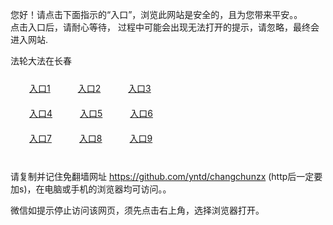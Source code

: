 您好！请点击下面指示的“入口”，浏览此网站是安全的，且为您带来平安。。 <br/>
点击入口后，请耐心等待， 过程中可能会出现无法打开的提示，请忽略，最终会进入网站. </br>

法轮大法在长春<br/>
<div style="padding:10px"><a style="margin:20px" target="_blank" href="https://d370bh3wla5h60.cloudfront.net/2Qpsp?qezkpjze" id="ccLink1" rel="nofollow">入口1</a> <a target="_blank" style="margin:20px" href="https://d1e56rm9ysh7sg.cloudfront.net/2Qpsp?kmqpt" id="ccLink2" rel="nofollow">入口2</a> <a style="margin:20px" target="_blank" href="https://d2k46q5ttuzljv.cloudfront.net/2Qpsp?ssvrxja" id="ccLink3" rel="nofollow">入口3</a></div>

<div style="padding:10px" ><a style="margin:20px" target="_blank" href="https://d370bh3wla5h60.cloudfront.net/2Qpsp?qezkpjze" id="ccLink4" rel="nofollow">入口4</a> <a style="margin:20px" href="https://d1e56rm9ysh7sg.cloudfront.net/2Qpsp?kmqpt" target="_blank" id="ccLink5" rel="nofollow">入口5</a> <a style="margin:20px" href="https://d2k46q5ttuzljv.cloudfront.net/2Qpsp?ssvrxja" target="_blank" id="ccLink6" rel="nofollow">入口6</a></div>

<div style="padding:10px"><a style="margin:20px" target="_blank" href="https://d370bh3wla5h60.cloudfront.net/2Qpsp?qezkpjze" id="ccLink7" rel="nofollow">入口7</a> <a style="margin:20px" href="https://d1e56rm9ysh7sg.cloudfront.net/2Qpsp?kmqpt" target="_blank" id="ccLink8" rel="nofollow">入口8</a> <a style="margin:20px" target="_blank" href="https://d2k46q5ttuzljv.cloudfront.net/2Qpsp?ssvrxja" id="ccLink9" rel="nofollow">入口9</a></div>

<br/>



请复制并记住免翻墙网址 https://github.com/yntd/changchunzx (http后一定要加s)，在电脑或手机的浏览器均可访问。。<br/>

微信如提示停止访问该网页，须先点击右上角，选择浏览器打开。

